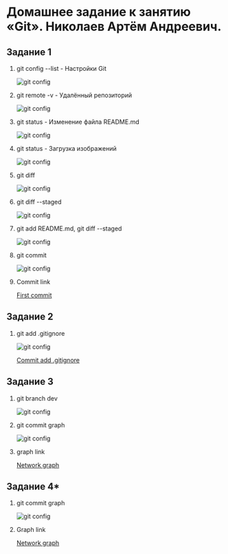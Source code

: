 # Домашнее задание к занятию «Git». Николаев Артём Андреевич.

## Задание 1

1. git config --list - Настройки Git

   ![git config](https://github.com/Pezu-git/HW-Git/blob/main/img/gitconfig.png)

2. git remote -v - Удалённый репозиторий

   ![git config](https://github.com/Pezu-git/HW-Git/blob/main/img/gitremote.png)

3. git status - Изменение файла README.md

   ![git config](https://github.com/Pezu-git/HW-Git/blob/main/img/gitstatus.png)

4. git status - Загрузка изображений

   ![git config](https://github.com/Pezu-git/HW-Git/blob/main/img/gitstatus1.png)

5. git diff

   ![git config](https://github.com/Pezu-git/HW-Git/blob/main/img/gitdiff.png)

6. git diff --staged

   ![git config](https://github.com/Pezu-git/HW-Git/blob/main/img/gitdiffstaged.png)

7. git add README.md, git diff --staged

   ![git config](https://github.com/Pezu-git/HW-Git/blob/main/img/gitaddgitdiffstaged.png)

8. git commit

   ![git config](https://github.com/Pezu-git/HW-Git/blob/main/img/gitcommit.png)

9. Commit link

   [First commit](https://github.com/Pezu-git/HW-Git/commit/dc8e5acc61ba2050fc392f3444a35cd9a4c62f93)

## Задание 2

1. git add .gitignore

   ![git config](https://github.com/Pezu-git/HW-Git/blob/main/img/addgitignore.png)

   [Commit add .gitignore](https://github.com/Pezu-git/HW-Git/commit/1a2aded565e4ac1ab1dacd02be0ddf6f240ba212)

## Задание 3

1. git branch dev

   ![git config](https://github.com/Pezu-git/HW-Git/blob/main/img/gitbranchdev.png)

2. git commit graph

   ![git config](https://github.com/Pezu-git/HW-Git/blob/main/img/commitgraph.png)

3. graph link

   [Network graph](https://github.com/Pezu-git/HW-Git/network)

## Задание 4\*

1. git commit graph

   ![git config](https://github.com/Pezu-git/HW-Git/blob/main/img/mergeconflict.png)

2. Graph link

   [Network graph](https://github.com/Pezu-git/HW-Git/network)

